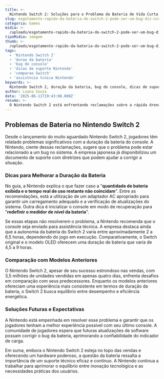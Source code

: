 ```yaml
---
title: >-
  Nintendo Switch 2: Soluções para o Problema da Bateria de Vida Curta
slug: esgotamento-rapido-da-bateria-do-switch-2-pode-ser-um-bug-diz-nintendo
categoria: Games
midia: >-
  /uploads/esgotamento-rapido-da-bateria-do-switch-2-pode-ser-um-bug-diz-nintendo-thumb.jpg
tipoMidia: imagem
thumb: >-
  /uploads/esgotamento-rapido-da-bateria-do-switch-2-pode-ser-um-bug-diz-nintendo-thumb.jpg
tags:
  - 'Nintendo Switch 2'
  - 'durao da bateria'
  - 'bug do console'
  - 'dicas de suporte Nintendo'
  - 'comparao Switch'
  - 'assistncia tcnica Nintendo'
keywords: >-
  Nintendo Switch 2, duração da bateria, bug do console, dicas de suporte Nintendo, comparação Switch, assistência técnica Nintendo
author: Luana Souza
data: '2025-06-11T19:43:08.000Z'
resumo: >-
  O Nintendo Switch 2 está enfrentando reclamações sobre a rápida drenagem da bateria, que pode ser causada por um bug. A Nintendo oferece orientações para mitigar essa questão e melhorar a experiência dos jogadores.
---
```


## Problemas de Bateria no Nintendo Switch 2

Desde o lançamento do muito aguardado Nintendo Switch 2, jogadores têm relatado problemas significativos com a duração da bateria do console. A Nintendo, ciente dessas reclamações, sugere que o problema pode estar relacionado a um bug no sistema. A empresa japonesa já disponibilizou um documento de suporte com diretrizes que podem ajudar a corrigir a situação.

### Dicas para Melhorar a Duração da Bateria

No guia, a Nintendo explica o que fazer caso a "**quantidade de bateria exibida e o tempo real de uso restante não coincidam**". Entre as recomendações, está a utilização de um adaptador AC apropriado para garantir um carregamento adequado e a verificação de atualizações do sistema. Outra dica é inicializar o console em modo de recuperação para "**redefinir o medidor de nível da bateria**".

Se essas etapas não resolverem o problema, a Nintendo recomenda que o console seja enviado para assistência técnica. A empresa destaca ainda que a autonomia da bateria do Switch 2 varia entre aproximadamente 2 a 6,5 horas, dependendo do jogo em execução. Comparativamente, o Switch original e o modelo OLED oferecem uma duração de bateria que varia de 4,5 a 9 horas.

### Comparação com Modelos Anteriores

O Nintendo Switch 2, apesar de seu sucesso estrondoso nas vendas, com 3,5 milhões de unidades vendidas em apenas quatro dias, enfrenta desafios em comparação com seus predecessores. Enquanto os modelos anteriores ofereciam uma experiência mais consistente em termos de duração da bateria, o Switch 2 busca equilíbrio entre desempenho e eficiência energética.

### Soluções Futuras e Expectativas

A Nintendo está empenhada em resolver esse problema e garantir que os jogadores tenham a melhor experiência possível com seu último console. A comunidade de jogadores espera que futuras atualizações de software possam corrigir o bug da bateria, aprimorando a confiabilidade do indicador de carga.

Em suma, embora o Nintendo Switch 2 esteja no topo das vendas e oferecendo um hardware poderoso, a questão da bateria ressalta a importância de um suporte técnico eficaz e contínuo. A Nintendo continua a trabalhar para aprimorar o equilíbrio entre inovação tecnológica e as necessidades práticas dos usuários.